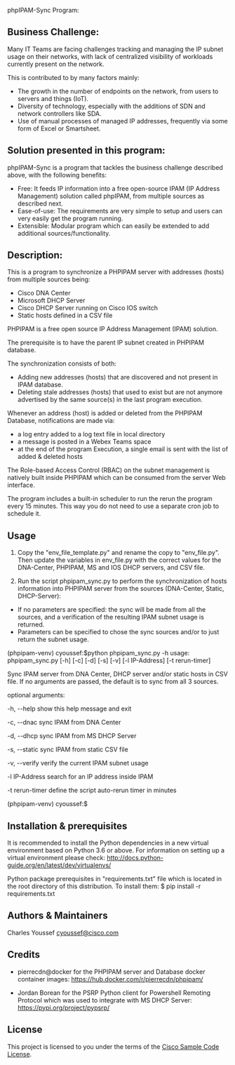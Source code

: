 phpIPAM-Sync Program:

## Business Challenge:

Many IT Teams are facing challenges tracking and managing the IP subnet usage on their networks, with lack of centralized visibility of workloads currently present on the network.

This is contributed to by many factors mainly:
- The growth in the number of endpoints on the network, from users to servers and things (IoT).
- Diversity of technology, especially with the additions of SDN and network controllers like SDA.
- Use of manual processes of managed IP addresses, frequently via some form of Excel or Smartsheet.

## Solution presented in this program:

phpIPAM-Sync is a program that tackles the business challenge described above, with the following benefits:

- Free: It feeds IP information into a free open-source IPAM (IP Address Management) solution called
phpIPAM, from multiple sources as described next.
- Ease-of-use: The requirements are very simple to setup and users can very easily get the program running.
- Extensible: Modular program which can easily be extended to add additional sources/functionality.

## Description:

This is a program to synchronize a PHPIPAM server with addresses (hosts) from multiple sources being:
- Cisco DNA Center
- Microsoft DHCP Server
- Cisco DHCP Server running on Cisco IOS switch
- Static hosts defined in a CSV file

PHPIPAM is a free open source IP Address Management (IPAM) solution.

The prerequisite is to have the parent IP subnet created in PHPIPAM database.

The synchronization consists of both:
- Adding new addresses (hosts) that are discovered and not present in IPAM database.
- Deleting stale addresses (hosts) that used to exist but are not anymore advertised
by the same source(s) in the last program execution.

Whenever an address (host) is added or deleted from the PHPIPAM Database, notifications are made via:
- a log entry added to a log text file in local directory
- a message is posted in a Webex Teams space
- at the end of the program Execution, a single email is sent with the list of added & deleted hosts

The Role-based Access Control (RBAC) on the subnet management is natively built
inside PHPIPAM which can be consumed from the server Web interface.

The program includes a built-in scheduler to run the rerun the program every 15 minutes.
This way you do not need to use a separate cron job to schedule it.

## Usage

1. Copy the "env_file_template.py" and rename the copy to "env_file.py". Then update the variables in env_file.py with the correct values for the DNA-Center, PHPIPAM, MS and IOS DHCP servers, and CSV file.

2. Run the script phpipam_sync.py to perform the synchronization of hosts information into PHPIPAM server from the sources (DNA-Center, Static, DHCP-Server):
- If no parameters are specified: the sync will be made from all the sources, and a verification of the resulting IPAM subnet usage is returned.
- Parameters can be specified to chose the sync sources and/or to just return the subnet usage.

(phpipam-venv) cyoussef:$python phpipam_sync.py -h
usage: phpipam_sync.py [-h] [-c] [-d] [-s] [-v] [-l IP-Address] [-t rerun-timer]

Sync IPAM server from DNA Center, DHCP server and/or static hosts in CSV file.
If no arguments are passed, the default is to sync from all 3 sources.

optional arguments:

  -h, --help     show this help message and exit

  -c, --dnac     sync IPAM from DNA Center

  -d, --dhcp     sync IPAM from MS DHCP Server

  -s, --static   sync IPAM from static CSV file

  -v, --verify   verify the current IPAM subnet usage

  -l IP-Address  search for an IP address inside IPAM

  -t rerun-timer  define the script auto-rerun timer in minutes

(phpipam-venv) cyoussef:$


## Installation & prerequisites

It is recommended to install the Python dependencies in a new virtual environment based on Python 3.6 or above. For information on setting up a virtual environment please check:
http://docs.python-guide.org/en/latest/dev/virtualenvs/

Python package prerequisites in "requirements.txt" file which is located in the root directory of this distribution. To install them:
$ pip install -r requirements.txt


## Authors & Maintainers

Charles Youssef <cyoussef@cisco.com>

## Credits

- pierrecdn@docker for the PHPIPAM server and Database docker container images:
https://hub.docker.com/r/pierrecdn/phpipam/

- Jordan Borean for the PSRP Python client for Powershell Remoting Protocol which was used to integrate with MS DHCP Server:
https://pypi.org/project/pypsrp/


## License

This project is licensed to you under the terms of the [Cisco Sample Code License](./LICENSE).
